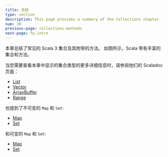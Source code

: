 ```yaml
---
title: 总结 
type: section
description: This page provides a summary of the Collections chapter.
num: 39
previous-page: collections-methods
next-page: fp-intro
---
```



本章总结了常见的 Scala 3 集合及其附带的方法。
如图所示，Scala 带有丰富的集合和方法。

当您需要查看本章中显示的集合类型的更多详细信息时，请参阅他们的 Scaladoc 页面：

- [List](https://www.scala-lang.org/api/current/scala/collection/immutable/List.html)
- [Vector](https://www.scala-lang.org/api/current/scala/collection/immutable/Vector.html)
- [ArrayBuffer](https://www.scala-lang.org/api/current/scala/collection/mutable/ArrayBuffer.html)
- [Range](https://www.scala-lang.org/api/current/scala/collection/immutable/Range.html)

也提到了不可变的 `Map` 和 `Set`:

- [Map](https://www.scala-lang.org/api/current/scala/collection/immutable/Map.html)
- [Set](https://www.scala-lang.org/api/current/scala/collection/immutable/Set.html)

和可变的 `Map` 和 `Set`:

- [Map](https://www.scala-lang.org/api/current/scala/collection/mutable/Map.html)
- [Set](https://www.scala-lang.org/api/current/scala/collection/mutable/Set.html)



